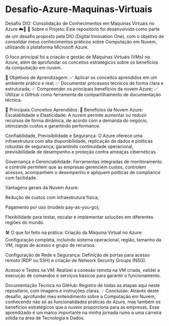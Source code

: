 # Desafio-Azure-Maquinas-Virtuais

Desafio DIO: Consolidação de Conhecimentos em Máquinas Virtuais no Azure ☁️🚀
📌 Sobre o Projeto:
Este repositório foi desenvolvido como parte de um desafio proposto pela DIO (Digital Innovation One), com o objetivo de consolidar meus conhecimentos práticos sobre Computação em Nuvem, utilizando a plataforma Microsoft Azure.

O foco principal foi a criação e gestão de Máquinas Virtuais (VMs) no Azure, além de aprofundar os conceitos estratégicos sobre os benefícios da computação em nuvem.

🎯 Objetivos de Aprendizagem:
✅ Aplicar os conceitos aprendidos em um ambiente prático e real;
✅ Documentar processos técnicos de forma clara e estruturada;
✅ Compreender os principais benefícios da nuvem Azure;
✅ Utilizar o GitHub como ferramenta de compartilhamento de documentação técnica.

🧠 Principais Conceitos Aprendidos:
📍 Benefícios da Nuvem Azure:
Escalabilidade e Elasticidade:
A nuvem permite aumentar ou reduzir recursos de forma dinâmica, de acordo com a demanda do negócio, otimizando custos e garantindo performance.

Confiabilidade, Previsibilidade e Segurança:
O Azure oferece uma infraestrutura com alta disponibilidade, replicação de dados e políticas robustas de segurança, garantindo continuidade operacional, previsibilidade de desempenho e proteção contra ameaças cibernéticas.

Governança e Gerenciabilidade:
Ferramentas integradas de monitoramento e controle permitem que as empresas gerenciem custos, controlem acessos, acompanhem o desempenho e apliquem políticas de compliance com facilidade.

Vantagens gerais da Nuvem Azure:

Redução de custos com infraestrutura física;

Pagamento por uso (modelo pay-as-you-go);

Flexibilidade para testar, escalar e implementar soluções em diferentes regiões do mundo.

🛠️ O que foi feito na prática:
Criação da Máquina Virtual no Azure:
Configuração completa, incluindo sistema operacional, região, tamanho da VM, regras de acesso e grupo de recursos.

Configuração de Rede e Segurança:
Definição de portas para acesso remoto (RDP ou SSH) e criação de Network Security Groups (NSG).

Acesso e Testes na VM:
Realizei a conexão remota na VM criada, validei a execução de comandos e serviços básicos para garantir o funcionamento.

Documentação Técnica no GitHub:
Registro de todas as etapas aqui neste repositório, com imagens e instruções claras.
💡 Conclusão:
Através deste desafio, aprofundei meu entendimento sobre a Computação em Nuvem, conhecendo não só as funcionalidades práticas do Azure, mas também os benefícios estratégicos que a nuvem proporciona para as empresas. Esse aprendizado é um marco importante na minha jornada rumo a uma carreira sólida na área de Tecnologia e Dados.
